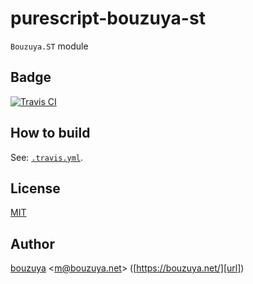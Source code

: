 # purescript-bouzuya-st

`Bouzuya.ST` module

## Badge

[![Travis CI][travis-ci-badge]][travis-ci]

[travis-ci]: https://travis-ci.org/bouzuya/purescript-bouzuya-st
[travis-ci-badge]: https://img.shields.io/travis/bouzuya/purescript-bouzuya-st.svg

## How to build

See: [`.travis.yml`](.travis.yml).

## License

[MIT](LICENSE)

## Author

[bouzuya][user] &lt;[m@bouzuya.net][email]&gt; ([https://bouzuya.net/][url])

[user]: https://github.com/bouzuya
[email]: mailto:m@bouzuya.net
[url]: https://bouzuya.net/
